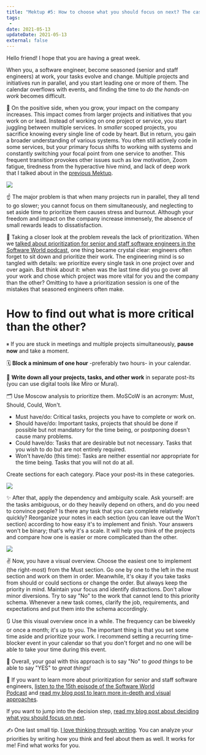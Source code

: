 ```yaml
---
title: "Mektup #5: How to choose what you should focus on next? The case of prioritization and decisions..."
tags:
 -
date: 2021-05-13
updateDate: 2021-05-13
external: false
---
```


Hello friend! I hope that you are having a great week.

When you, a software engineer, become seasoned (senior and staff engineers) at work, your tasks evolve and change. Multiple projects and initiatives run in parallel, and you start leading one or more of them. The calendar overflows with events, and finding the time to _do the hands-on work_ becomes difficult.

🙌 On the positive side, when you grow, your impact on the company increases. This impact comes from larger projects and initiatives that you work on or lead. Instead of working on one project or service, you start juggling between multiple services. In _smaller_ scoped projects, you sacrifice knowing every single line of code by heart. But in return, you gain a broader understanding of various systems. You often still actively code in some services, but your primary focus shifts to working with systems and constantly switching your focal point from one service to another. This frequent transition provokes other issues such as low motivation, Zoom fatigue, tiredness from the hyperactive hive mind, and lack of deep work that I talked about in the [previous Mektup](/newsletter/mektup-4/).

![](/images/content/newsletter/amount-career-experience.png)

☝️ The major problem is that when many projects run in parallel, they all tend to go slower; you cannot focus on them simultaneously, and neglecting to set aside time to prioritize them causes stress and burnout. Although your freedom and impact on the company increase immensely, the absence of small rewards leads to dissatisfaction.

👀 Taking a closer look at the problem reveals the lack of prioritization. When we [talked about prioritization for senior and staff software engineers in the Software World podcast](https://candost.substack.com/p/15-prioritization-for-senior-and-787), one thing became crystal clear: engineers often forget to sit down and prioritize their work. The engineering mind is so tangled with details: we prioritize every single task in one project over and over again. But think about it: when was the last time did you go over all your work and chose which project was more vital for you and the company than the other? Omitting to have a prioritization session is one of the mistakes that seasoned engineers often make.

# How to find out what is more critical than the other?

⏸ If you are stuck in meetings and multiple projects simultaneously, **pause now** and take a moment.

🗓 **Block a minimum of one hour** -preferably two hours- in your calendar.

📝 **Write down all your projects, tasks, and other work** in separate post-its (you can use digital tools like Miro or Mural).

🗂 Use Moscow analysis to prioritize them. MoSCoW is an acronym: Must, Should, Could, Won't.

- Must have/do: Critical tasks, projects you have to complete or work on.
- Should have/do: Important tasks, projects that should be done if possible but not mandatory for the time being, or postponing doesn't cause many problems.
- Could have/do: Tasks that are desirable but not necessary. Tasks that you wish to do but are not entirely required.
- Won't have/do (this time): Tasks are neither essential nor appropriate for the time being. Tasks that you will not do at all.

Create sections for each category. Place your post-its in these categories.

![](/images/content/newsletter/moscow.png)

✨ After that, apply the dependency and ambiguity scale. Ask yourself: are the tasks ambiguous, or do they heavily depend on others, and do you need to convince people? Is there any task that you can complete relatively quickly? Reorganize your notes in each section (you can leave out the Won't section) according to how easy it's to implement and finish. Your answers won't be binary; that's why it's a scale. It will help you think of the projects and compare how one is easier or more complicated than the other.

![](/images/content/newsletter/moscow-easiness.png)

✌️ Now, you have a visual overview. Choose the easiest one to implement (the right-most) from the Must section. Go one by one to the left in the must section and work on them in order. Meanwhile, it's okay if you take tasks from should or could sections or change the order. But always keep the priority in mind. Maintain your focus and identify distractions. Don't allow minor diversions. Try to say "No" to the work that cannot lend to this priority schema. Whenever a new task comes, clarify the job, requirements, and expectations and put them into the schema accordingly.

🔃 Use this visual overview once in a while. The frequency can be biweekly or once a month; it's up to you. The important thing is that you set some time aside and prioritize your work. I recommend setting a recurring time-blocker event in your calendar so that you don't forget and no one will be able to take your time during this event.

🎯 Overall, your goal with this approach is to say "No" to _good things_ to be able to say "YES" to _great things!_

💁 If you want to learn more about prioritization for senior and staff software engineers, [listen to the 15th episode of the Software World Podcast](https://candost.substack.com/p/15-prioritization-for-senior-and-787) and [read my blog post to learn more in-depth and visual approaches](/prioritization-skills-for-senior-and-staff-software-engineers/).

If you want to jump into the decision step, [read my blog post about deciding what you should focus on next](/deciding-on-what-you-should-focus-on-next/).

✍️ One last small tip. [I love thinking through writing](/why-is-writing-important/). You can analyze your priorities by writing how you think and feel about them as well. It works for me! Find what works for you.
